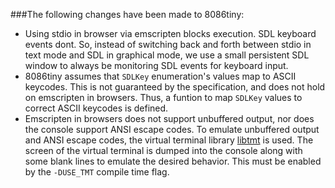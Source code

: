 ###The following changes have been made to 8086tiny:

* Using stdio in browser via emscripten blocks execution. SDL keyboard events dont. So, instead of switching back and forth between stdio in text mode and SDL in graphical mode, we use a small persistent SDL window to always be monitoring SDL events for keyboard input.
* 8086tiny assumes that `SDLKey` enumeration's values map to ASCII keycodes. This is not guaranteed by the specification, and does not hold on emscripten in browsers. Thus, a funtion to map `SDLKey` values to correct ASCII keycodes is defined.
* Emscripten in browsers does not support unbuffered output, nor does the console support ANSI escape codes. To emulate unbuffered output and ANSI escape codes, the virtual terminal library [libtmt](https://github.com/deadpixi/libtmt) is used. The screen of the virtual terminal is dumped into the console along with some blank lines to emulate the desired behavior. This must be enabled by the `-DUSE_TMT` compile time flag.
